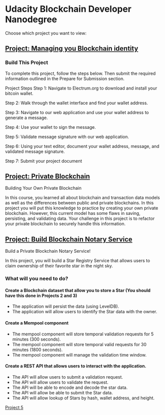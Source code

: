 # Udacity Blockchain Developer Nanodegree
Choose which project you want to view:

## [Project: Managing you Blockchain identity](https://github.com/linked0/myblockchain/tree/master/ud-blockchain-proj2)

### Build This Project
To complete this project, follow the steps below. Then submit the required information outlined in the Prepare for Submission section.

Project Steps
Step 1: Navigate to Electrum.org to download and install your bitcoin wallet.

Step 2: Walk through the wallet interface and find your wallet address.

Step 3: Navigate to our web application and use your wallet address to generate a message.

Step 4: Use your wallet to sign the message.

Step 5: Validate message signature with our web application.

Step 6: Using your text editor, document your wallet address, message, and validated message signature.

Step 7: Submit your project document

## [Project: Private Blockchain](https://github.com/linked0/myblockchain/tree/master/ud-blockchain-proj3)
Building Your Own Private Blockchain

In this course, you learned all about blockchain and transaction data models as well as the differences between public and private blockchains. In this project you will put this knowledge to practice by creating your own private blockchain. However, this current model has some flaws in saving, persisting, and validating data. Your challenge in this project is to refactor your private blockchain to securely handle this information.

## [Project: Build Blockchain Notary Service](https://github.com/linked0/myblockchain/tree/master/ud-blockchain-proj4)
Build a Private Blockchain Notary Service!

In this project, you will build a Star Registry Service that allows users to claim ownership of their favorite star in the night sky.

### What will you need to do?
#### Create a Blockchain dataset that allow you to store a Star (You should have this done in Projects 2 and 3)
* The application will persist the data (using LevelDB).
* The application will allow users to identify the Star data with the owner.

#### Create a Mempool component
* The mempool component will store temporal validation requests for 5 minutes (300 seconds).
* The mempool component will store temporal valid requests for 30 minutes (1800 seconds).
* The mempool component will manage the validation time window.

#### Create a REST API that allows users to interact with the application.
* The API will allow users to submit a validation request.
* The API will allow users to validate the request.
* The API will be able to encode and decode the star data.
* The API will allow be able to submit the Star data.
* The API will allow lookup of Stars by hash, wallet address, and height.

[Project 5](https://github.com/linked0/myblockchain/tree/master/ud-blockchain-proj5)
